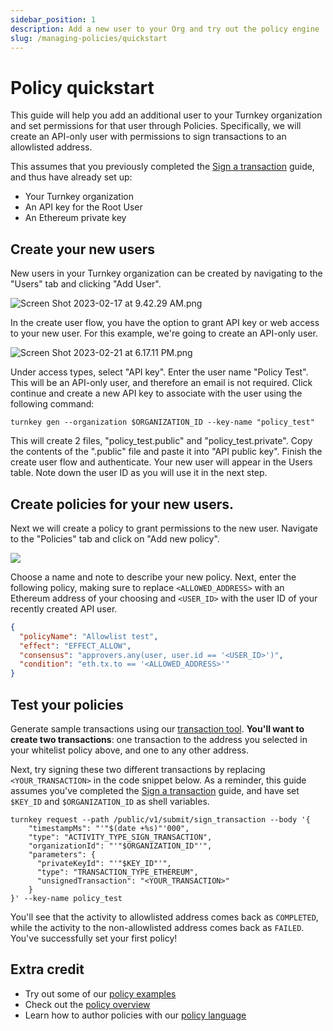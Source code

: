 ```yaml
---
sidebar_position: 1
description: Add a new user to your Org and try out the policy engine
slug: /managing-policies/quickstart
---
```

# Policy quickstart

This guide will help you add an additional user to your Turnkey organization and set permissions for that user through Policies. Specifically, we will create an API-only user with permissions to sign transactions to an allowlisted address.

This assumes that you previously completed the [Sign a transaction](/getting-started/quickstart) guide, and thus have already set up: 

- Your Turnkey organization
- An API key for the Root User
- An Ethereum private key

## Create your new users

New users in your Turnkey organization can be created by navigating to the "Users" tab and clicking "Add User".   

![](https://files.readme.io/df58484-Screen_Shot_2023-02-17_at_9.42.29_AM.png "Screen Shot 2023-02-17 at 9.42.29 AM.png")

In the create user flow, you have the option to grant API key or web access to your new user. For this example, we're going to create an API-only user. 

![](https://files.readme.io/71a66d5-Screen_Shot_2023-02-21_at_6.17.11_PM.png "Screen Shot 2023-02-21 at 6.17.11 PM.png")

Under access types, select "API key". Enter the user name "Policy Test". This will be an API-only user, and therefore an email is not required.  Click continue and create a new API key to associate with the user using the following command:

```shell
turnkey gen --organization $ORGANIZATION_ID --key-name "policy_test"
```

This will create 2 files, "policy_test.public" and "policy_test.private". Copy the contents of the ".public" file and paste it into "API public key". Finish the create user flow and authenticate. Your new user will appear in the Users table. Note down the user ID as you will use it in the next step.

## Create policies for your new users.

Next we will create a policy to grant permissions to the new user. Navigate to the "Policies" tab and click on "Add new policy".

![](https://files.readme.io/e5cba15-small-Screen_Shot_2023-05-10_at_1.29.00_PM.png)

Choose a name and note to describe your new policy. Next, enter the following policy, making sure to replace `<ALLOWED_ADDRESS>` with an Ethereum address of your choosing and `<USER_ID>` with the user ID of your recently created API user. 

```json JSON
{
  "policyName": "Allowlist test",
  "effect": "EFFECT_ALLOW",
  "consensus": "approvers.any(user, user.id == '<USER_ID>')",
  "condition": "eth.tx.to == '<ALLOWED_ADDRESS>'"
}
```

## Test your policies

Generate sample transactions using our [transaction tool](https://build.tx.xyz). **You'll want to create two transactions**: one transaction to the address you selected in your whitelist policy above, and one to any other address. 

Next, try signing these two different transactions by replacing `<YOUR_TRANSACTION>` in the code snippet below. As a reminder, this guide assumes you've completed the [Sign a transaction](/getting-started/quickstart) guide, and have set `$KEY_ID` and `$ORGANIZATION_ID` as shell variables.

```shell
turnkey request --path /public/v1/submit/sign_transaction --body '{
    "timestampMs": "'"$(date +%s)"'000",
    "type": "ACTIVITY_TYPE_SIGN_TRANSACTION",
    "organizationId": "'"$ORGANIZATION_ID"'",
    "parameters": {
      "privateKeyId": "'"$KEY_ID"'",
      "type": "TRANSACTION_TYPE_ETHEREUM",
      "unsignedTransaction": "<YOUR_TRANSACTION>"
    }
}' --key-name policy_test
```

You'll see that the activity to allowlisted address comes back as `COMPLETED`, while the activity to the non-allowlisted address comes back as `FAILED`. You've successfully set your first policy!

## Extra credit

- Try out some of our [policy examples](/managing-policies/examples)
- Check out the [policy overview](/managing-policies/overview)
- Learn how to author policies with our [policy language](/managing-policies/overview)

